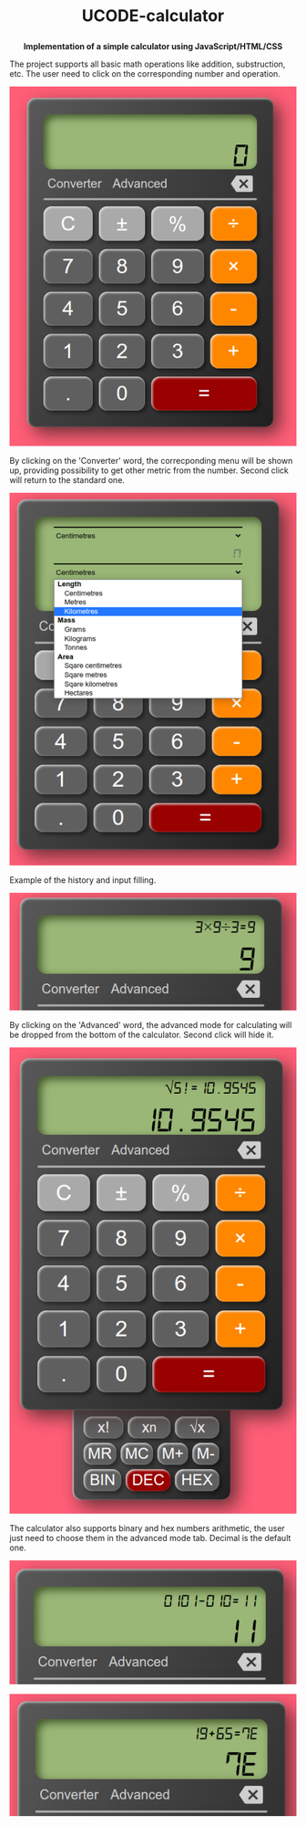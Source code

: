 # <p align=center>UCODE-calculator</p>
<p align=center><b>Implementation of a simple calculator using JavaScript/HTML/CSS</b></p>The project supports all basic math operations like addition, substruction, etc. The user need to click on the corresponding number and operation.<br>
<p align="center"><img src="https://github.com/VitaliiSvietkov/UCODE-calculator/blob/main/media/GeneralLook.png" alt="General look"></p>

By clicking on the 'Converter' word, the correcponding menu will be shown up, providing possibility to get other metric from the number. Second click will return to the standard one.
<p align="center"><img src="https://github.com/VitaliiSvietkov/UCODE-calculator/blob/main/media/Converter.png" alt="Converter"></p>

Example of the history and input filling.
<p align="center"><img src="https://github.com/VitaliiSvietkov/UCODE-calculator/blob/main/media/SimpleDemonstration.png" alt="Simple Demonstration"></p>

By clicking on the 'Advanced' word, the advanced mode for calculating will be dropped from the bottom of the calculator. Second click will hide it.
<p align="center"><img src="https://github.com/VitaliiSvietkov/UCODE-calculator/blob/main/media/AdvancedMode.png" alt="Advanced Mode"></p>
 
The calculator also supports binary and hex numbers arithmetic, the user just need to choose them in the advanced mode tab. Decimal is the default one.
<p align="center"><img src="https://github.com/VitaliiSvietkov/UCODE-calculator/blob/main/media/BinaryCalculation.png" alt="Binary calculation"></p>
<p align="center"><img src="https://github.com/VitaliiSvietkov/UCODE-calculator/blob/main/media/HexCalculation.png" alt="Hex calculation"></p>
